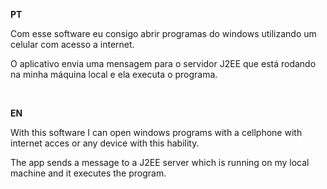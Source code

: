 <b>PT</b><br>
<p>Com esse software eu consigo abrir programas do windows utilizando um celular com acesso a internet. </p>
<p>O aplicativo envia uma mensagem para o servidor J2EE que está rodando na minha máquina local e ela executa o programa. </p>


<br>


<b>EN</b><br>
<p>With this software I can open windows programs with a cellphone with internet acces or any device with this hability. </p>
<p>The app sends a message to a J2EE server which is running on my local machine and it executes the program. </p>

